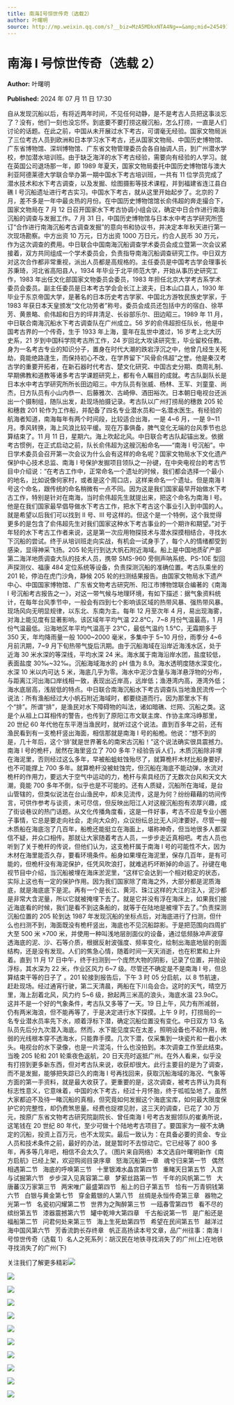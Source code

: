 ```yaml
---
title: 南海I号惊世传奇（选载2）
author: 叶曙明
source: http://mp.weixin.qq.com/s?__biz=MzA5MDkxNTA4Ng==&amp;mid=2454915397&amp;idx=1&amp;sn=b94733aa7781f8f1bdffe67c651eeb8e&amp;chksm=87a3c124b0d448326c99fe5a050e67088c267f17c25d77a16d995ac44bcaa4de5ec0863312fc&poc_token=HJ_Do2ejHyO-wNZGG8Q1S8FdPgy1YBBEob-nUEme
---
```


# 南海 I 号惊世传奇（选载 2）

**Author:** 叶曙明

**Published:** 2024 年 07 月 11 日 17:30

自从发现沉船以后，有将近两年时间，不见任何动静，是不是考古人员把这事淡忘了？没有，他们一刻也没忘怀。到底要不要打捞这艘沉船，怎么打捞，一直是人们讨论的话题。在此之前，中国从未开展过水下考古，可谓毫无经验。国家文物局派了三位考古人员到欧洲和日本学习水下考古，还从国家文物局、中国历史博物馆、广东省博物馆、深圳博物馆、广东省文物管理委员会各自抽调人员，到广州潜水学校，参加潜水培训班。由于缺乏海洋的水下考古经验，需要向有经验的人学习。就在英国公司退场那一年，即 1989 年夏天，国家文物局委托中国历史博物馆与澳大利亚阿德莱德大学联合举办第一期中国水下考古培训班，一共有 11 位学员完成了潜水技术和水下考古调查，以及发掘、绘图摄影等技术课程，并到福建省连江县白礁 I 号沉船遗址进行考古实习。中国水下考古，就从这里开始起步了。北京的 7 月，差不多是一年中最炎热的月份。在中国历史博物馆馆长俞伟超的奔走撮合下，国家文物局在 7 月 12 日召开国家水下考古协调小组会议，确定中日合作进行南海沉船的调查与发掘工作。7 月 31 日，中国历史博物馆与日本水中考古学研究所签订“合作进行南海沉船考古调查发掘”的意向书和协议书，并决定本年秋天进行第一次现场勘察。中方出资 10 万元，日方出资 1000 万日元，约合人民币 30 万元，作为这次调查的费用。中日联合中国南海沉船调查学术委员会成立暨第一次会议紧接着，双方共同组成一个学术委员会，负责指导南海沉船调查研究工作。中日双方对这次合作都非常重视，派出人员都是高规格的。主任委员是中国考古学会理事长苏秉琦，河北省高阳县人，1934 年毕业于北平师范大学，开始从事历史研究工作，1983 年出任文化部国家文物委员会委员，1983 年担任北京大学考古系学术委员会委员。副主任委员是日本考古学会会长江上波夫，日本山口县人，1930 年毕业于东京帝国大学，是著名的日本历史考古学家、中国北方游牧民族史学家，于 1983 年获日本天皇颁发“文化功劳者”称号。委员会成员还包括中方的宿白、徐苹芳、黄景略、俞伟超和日方的坪井清足、长谷部乐尔、田边昭三。1989 年 11 月，中日联合南海沉船水下考古调查队在广州成立。56 岁的俞伟超担任队长，他是中国考古界的一个传奇，生于 1933 年上海，童年在乱世中渡过，16 岁考上北大历史系，21 岁到中国科学院考古所工作，24 岁回北大攻读研究生，毕业留校任教。身为一名考古专业的知识分子，置身在时代大潮的跌宕浮沉之中，他曾几经生关死劫，竟能绝路逢生，而保持初心不改，在学界留下“风骨俞伟超”之誉。他是秦汉考古学的重要开拓者，在新石器时代考古、楚文化研究、中国古史分期、商周礼制、早期佛教和道教等诸多考古学课题研究上，都有令人瞩目的成就。考古队副队长是日本水中考古学研究所所长田边昭三。中方队员有张威、杨林、王军、刘童童、尚杰，日方队员有小山内恭一、后藤雅次、古崎伸、酒田裕次。日本朝日电视台还派出一个摄制组，随队出发，赴现场拍摄记录。考古队以广州打捞局的穗救 205 轮和穗救 201 轮作为工作船，并配备了四名专业潜水员和一名潜水医生。有经验的航海者知道，南海每年有两个时间段，比较适合出海，一是 4~6 月，一是 9~11 月。季风转换，海上风浪比较平缓。现在万事俱备，脾气变化无端的台风季节也总算结束了。11 月 11 日，星期六。海上吹起北风。中日联合考古队起锚出发。依据考古惯例，在正式启动之前，队长俞伟超为这艘沉船命名——“南海 I 号沉船”。中日学术委员会召开第一次会议为什么会有这样的命名呢？国家文物局水下文化遗产保护中心技术总监、南海 I 号保护发掘项目领队之一孙键，在中央电视台的考古节目中介绍说：“在考古工作中，正常命名一个遗址的时候，我们都会选择一个最小的地名，比如说像何家村，或者是这个周口店，这样来命名一个遗址。但是南海 I 号这个命名，跟传统的命名稍微有一点不同。因为这是我们国家最早开始做水下考古工作，特别是针对在南海，当时俞伟超先生就提出来，把这个命名为南海 I 号。他是在我们国家最早倡导做水下考古工作，把水下考古这个事业引入到中国的人。就是希望以后我们可以找到 Ⅱ 号、Ⅲ 号这样的。但这个是一个特例，这个我觉得更多的是包含了俞伟超先生对我们国家这种水下考古事业的一个期许和期望。”对于年轻的水下考古工作者来说，这是第一次应用物探技术与潜水探摸相结合，寻找水下沉船的尝试。终于从培训班走向实战，有机会一试身手了，每个人的情绪都受到感染，显得神采飞扬。205 轮先行到达大帆石附近海域。船上是中国地质矿产部第二海洋地质调查大队的技术人员，携带 SMS-960 旁侧声呐系统、PS-10E 型回声探测仪、福康 484 定位系统等设备，负责探测沉船的准确位置。考古队乘坐的 201 轮，停泊在虎门沙角，静候 205 轮的扫测结果报告。由国家文物局水下遗产中心、中国国家博物馆、广东省文物考古研究所、阳江市博物馆联合编著的《南海 I 号沉船考古报告之一》，对这一带气候与地理环境，有如下描述：据气象资料统计，在每年台风季节中，一般会有四到七个影响该区域的热带风暴、强热带风暴。现场风向无明显规律，以东北、东南为主。每年 12 月至次年 4 月，易出现海雾，对海上能见度有显著影响。该区域年平均气温 22.8℃，7~8 月份气温最高，1 月份气温最低。沿海地区年平均气温高于 23℃，最低气温约 1.5℃，无霜期多于 350 天，年均降雨量一般 1000~2000 毫米，多集中于 5~10 月份，雨季分 4~6 月前汛期，7~9 月下旬热带气旋后汛期。由于沉船海域在沿岸近海浅水区，处于近海 30 米水深的等深线，平均水深 24 米。海水属于南海沿岸水团，盐度较低，表面盐度 30‰~32‰。沉船海域海水的 pH 值为 8.9。海水透明度随水深变化，水深 10 米以内可达 5 米，海底几乎为零。海水中泥沙含量与海洋悬浮物的分布，与距离江河出海口岸线相一致，表现出近岸高，远岸低；渔港湾内高，港湾外低；海水底层高，浅层低的特点。中日联合南海沉船水下考古调查队当地渔民流传一个说法：所有渔船经过大小帆石附近海域时，都要绕道而行。因为那里水下有个“排”。所谓“排”，是渔民对水下障碍物的叫法，诸如暗礁、烂网、沉船之类。这是个从祖上口耳相传的警告，也传到了原阳江市文联主席、作协主席冯峥那里，20 世纪 60 年代他在东平港当渔民时，就听过这个说法。直到百多年之前，还有渔民看到有一支桅杆竖出海面，相信那就是南海 I 号的船桅。他说：“想不到的是，几十年后，这个‘排’就是世界著名的南宋古沉船！”这个说法确实很具震撼力。南海 I 号的桅杆，居然在海里竖立了 700 多年？经验告诉人们，木质沉船除非埋在海泥里，否则经过这么多年，早被船蛆蛀蚀殆尽了，就算桅杆木材比船身要好，也不可能撑上 700 多年。就算桅杆没被蛀蚀完，但沉船在海底不能动弹，水流对桅杆的作用力，要远大于空气中运动的力，桅杆与索具经历了无数次台风和天文大潮，竟能 700 多年不倒，似乎也是不可能的。还有人质疑，沉船所在海域，是台山管辖的，但类似说法在台山渔民中，却未见流传，这是为何？纷纷藉藉的坊间传言，可供作参考与谈资，未可尽信，但反映出阳江人对这艘沉船抱有浓厚兴趣，成了街谈巷议的热门话题。从文化传播角度看，这是一件好事，考古不应是专业小圈子事情，它总是要走向社会，走向大众的，众议纷纭总比无人问津要好。尽管一艘木质船在海底泡了几百年，船桅还能挺立在海面上，堪称神奇，但当地很多人都深信不疑，并众口相传。那就让大家随着考古人员，一步步走近真相吧。考古人员也听到了关于桅杆的传说，但他们认为，这支桅杆属于南海 I 号的可能性不大，因为木材在海里能否久存，要看环境条件。船身如果埋在海泥里，保存几百年，是有可能的，但桅杆没有海泥保护，任凭风吹浪打，就难逃朽坏断掉的命运了。孙键在电视节目中介绍，当沉船被埋在海床淤泥里，“这样它会达到一个相对稳定的状态，实际上这也有一定的保护作用。因为我们国家除了南海之外，大部分都是泥质海底，就是海底底下是泥。再有一个是长江、黄河、珠江这样的大江的注入，泥沙都是非常大含泥量，所以它就被掩埋下去了。就是它并没有浮在海床上，如果我们接近海底看的时候，我们是看不到这条船的，就等于在陆地是被埋下去了。”负责探测沉船位置的 205 轮到达 1987 年发现沉船的坐标点后，对海底进行了扫测，但什么也扫测不到，海面既没有桅杆竖出，海底也不见沉船踪影。于是把范围向四周扩大至 500 米 ×700 米，并使用一种叫浅地层剖面仪的设备，通过低频脉冲声波穿透海底的泥、沙、石等介质，根据反射波强度、频率变化，绘制出海底地层的剖面结构，还是没有发现。人们的焦急心情，随着时间一天天消逝，也在积累和上升着。直到 11 月 17 日中午，终于扫测到一个庞然大物的阴影，记录了位置，并抛设浮标，其水深为 22 米，作业区风力 6~7 级。尽管还不确定是不是南海 I 号，但总算结束干等的日子了 。201 轮接到报告后，下午 3 时 05 分启航，以 8 节航速，赶赴现场。经过通宵行驶，第二天清晨，两船在下川岛会合。这时的天气，晴空万里，海上刮着北风，风力约 5~6 级，掀起两三米高的浪头，海底水温 23.9oC。这并不是一个好的气象条件，考古队又多等了一天。19 日上午，风力有所减弱，仍有两米海浪，但不能再等了，于是决定进行水下探摸。上午 9 时，打捞局的一名专业潜水员率先下水，顺着浮标下潜，确定沉船位置没有变化。中日双方 13 名队员先后分九次潜入海底。然而，水下能见度实在太差，照明设备也不起作用，微弱的光线根本穿不透海水，只能靠手摸。几次下潜，仅采集到一块瓷片和一截小木头。电视台的水下录像，也是一片混沌，什么也没拍到。本次调查工作至此结束。当晚 205 轮和 201 轮乘夜色返航，20 日天亮时返抵广州。在外人看来，似乎没有打捞到更多新东西，但对考古队来说，收获却很大。此行主要目的是为了调查，而不是发掘，能够把失踪已久的南海 I 号再找回来，获取沉船海域的海况、气象等方面的第一手资料，就是最大收获了。更重要的是，这次调查，被考古界认为具有标志性意义，它意味着，中国的水下考古，经过十月怀胎，终于呱呱坠地了。虽然大家都迫不及待一睹沉船的真相，但究竟如何发掘这个海底宝库，如何最大限度保护它的完整性，却仍费煞思量。经费也捉襟见肘，这三天的调查，已花了 30 万元，按原广东省文物考古研究院副院长、曾任南海 I 号考古发掘领队的崔勇所说，这笔钱在 20 世纪 80 年代，至少可做十个陆地考古项目了。要国家为一艘不太确定的沉船，投资上百万元，也不太现实。最后一致认为：在具备必要的资金、专业人员和技术条件之前，最好的办法，就是暂时不去惊动它。它已经等了 800 多年，再多等几年吧，相信不会太久了。（图片来自网络）本文选自叶曙明新作《南方启航》已经上架，欢迎购阅目录序章   怒海沉船第一章   魂兮归来第一节   偶然相遇第二节   海底的呼唤第三节   十里银滩水晶宫第四节   重睹天日第五节   入宫与试掘第六节   步步深入见真容第二章   梦萦丝路第一节   千年的风帆第二节   大唐蕃汉万家第三节   两宋唯广最盛第四节   船上的日子第五节   恰有一万青铜钱第六节   白银与黄金第七节   穿金戴银的人第八节   丝绸是永恒传奇第三章   器物之光第一节   名瓷初闪耀第二节   世界为之陶醉第三节   一瓯春雪第四节   看不尽的缤纷第五节   漆器震撼第六节   罐中乾坤大第四章   千古船说第一节   是广船还是福船第二节   问君何处来第三节   海上生死劫第四节   希望在民间第五节   越洋过海中国风第六节   芳香流韵长存终章   帆正高扬读本号文章，品广州往事：南海 I 号惊世传奇（选载 1）名人之死系列：胡汉民在地铁寻找消失了的广州(上)在地铁寻找消失了的广州(下)

关注我们了解更多精彩![](https://mmbiz.qpic.cn/mmbiz_jpg/PJWG74pLsMYzjJj4eotFBn7T5oAic1sYOd7qfY9jqaLjjUG5mfG91TPibL8wpXv7AI6XIbueicmvPpK8jibLUcjpug/640?from=appmsg)

![](https://mmbiz.qpic.cn/mmbiz_jpg/PJWG74pLsMYzjJj4eotFBn7T5oAic1sYOH2ic9RRdN2r3ic1gGE9RfhcLqzDiaPUwRKYVKTHGgib1GcJia2zlLIKHeiaw/640?from=appmsg)

![](https://mmbiz.qpic.cn/mmbiz_gif/bL2iaicTYdZn7ojbNlSXwega5gccSFG7qzGSsLGpiaAzaiaA8ISruibbq6FMganiblRaqEeULe6SrJBIOJdCzzZBCpjg/640?wx_fmt=gif&from=appmsg)

![](https://mmbiz.qpic.cn/mmbiz_png/bL2iaicTYdZn7ojbNlSXwega5gccSFG7qzkcFyUul3fwCWhKFKmgfxUOMsC8ecqp1ibB2DakdpWsb8RibVOKQNopJQ/640?wx_fmt=png&from=appmsg)

![](https://mmbiz.qpic.cn/mmbiz_jpg/PJWG74pLsMYzjJj4eotFBn7T5oAic1sYOzqILiaKRXjspESp6Uibxear3tR4At5UtjjmxAz42GRb9iac999JicYZEcA/640?from=appmsg)

![](https://mmbiz.qpic.cn/mmbiz_jpg/PJWG74pLsMYMkcVP4icAhnp9G9SThTe9GxXicYI5etrOTKhHlyUsz94q5oN5A1nnI4xicJkmEZHqo21qiaX2ibzia4JQ/640?wx_fmt=other&from=appmsg&tp=webp&wxfrom=5&wx_lazy=1&wx_co=1)

![](https://mmbiz.qpic.cn/mmbiz_gif/PJWG74pLsMYf2b50xFTbTsibmjv5gNVOxZegUj8mrKtpuzCpBAYnQw9duHfIcNnUzicicnGUSv4EWPSTRAPvV9g3w/640?wx_fmt=gif&tp=webp&wxfrom=5&wx_lazy=1)

![](https://mmbiz.qpic.cn/mmbiz_jpg/PJWG74pLsMbqflial562VLUUOJ4iaKlV9Xd3IPnm4rica24Eajnon2gOkHHKnaDbHgYV3POg4IwqTFicdq2ATrz3aQ/640?wx_fmt=other&tp=webp&wxfrom=5&wx_lazy=1&wx_co=1)

![](https://mmbiz.qpic.cn/mmbiz_png/Ljib4So7yuWhoJx6jYhRaTNpaA6IrCbO2L6CicBvwVR1PicribgkmfSDx0mkicqOyeHwn7cZ53dia45TzHxntgdq316A/640?wx_fmt=other&tp=webp&wxfrom=5&wx_lazy=1&wx_co=1)

![](https://mmbiz.qpic.cn/mmbiz_png/Ljib4So7yuWhoJx6jYhRaTNpaA6IrCbO2YTaoUfqsloTfWrcTamIztRNOv9VibgdoOqb90e9uH1ISUJ7ibUN9laeQ/640?wx_fmt=other&tp=webp&wxfrom=5&wx_lazy=1&wx_co=1)

![](https://mmbiz.qpic.cn/mmbiz_jpg/PJWG74pLsMY1RFF87Pwl2xq2lqMLCb9vUuE4JbIt5aoibicq03uqtJntcmiapzxibGXXBLjqSa8DqZyKpdR53ia6j1A/640?wx_fmt=other&tp=webp&wxfrom=5&wx_lazy=1&wx_co=1)
